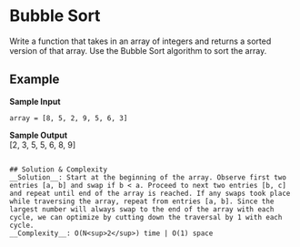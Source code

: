# Bubble Sort  
Write a function that takes in an array of integers and returns a sorted version of that array. Use the Bubble Sort algorithm to sort the array.  

## Example  
__Sample Input__  
```
array = [8, 5, 2, 9, 5, 6, 3]
```
__Sample Output__  
[2, 3, 5, 5, 6, 8, 9]
```

## Solution & Complexity  
__Solution__: Start at the beginning of the array. Observe first two entries [a, b] and swap if b < a. Proceed to next two entries [b, c] and repeat until end of the array is reached. If any swaps took place while traversing the array, repeat from entries [a, b]. Since the largest number will always swap to the end of the array with each cycle, we can optimize by cutting down the traversal by 1 with each cycle.
__Complexity__: O(N<sup>2</sup>) time | O(1) space
